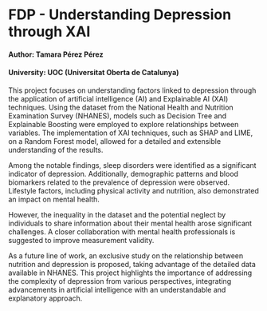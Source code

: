 # FDP - Understanding Depression through XAI
#### Author: Tamara Pérez Pérez
#### University: UOC (Universitat Oberta de Catalunya)

This project focuses on understanding factors linked to depression through the 
application of artificial intelligence (AI) and Explainable AI (XAI) techniques. 
Using the dataset from the National Health and Nutrition Examination Survey 
(NHANES), models such as Decision Tree and Explainable Boosting were 
employed to explore relationships between variables. The implementation of XAI 
techniques, such as SHAP and LIME, on a Random Forest model, allowed for a 
detailed and extensible understanding of the results.

Among the notable findings, sleep disorders were identified as a significant 
indicator of depression. Additionally, demographic patterns and blood biomarkers 
related to the prevalence of depression were observed. Lifestyle factors, 
including physical activity and nutrition, also demonstrated an impact on mental 
health.

However, the inequality in the dataset and the potential neglect by individuals to 
share information about their mental health arose significant challenges. A closer 
collaboration with mental health professionals is suggested to improve 
measurement validity. 

As a future line of work, an exclusive study on the relationship between nutrition 
and depression is proposed, taking advantage of the detailed data available in 
NHANES. This project highlights the importance of addressing the complexity of 
depression from various perspectives, integrating advancements in artificial 
intelligence with an understandable and explanatory approach.
